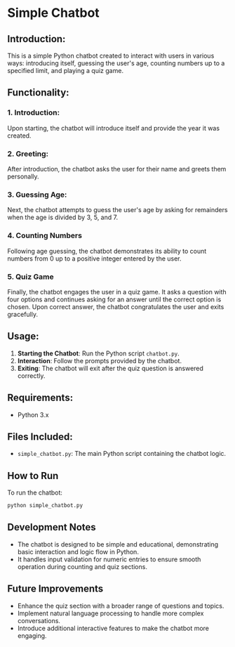 # Simple Chatbot

## Introduction:
This is a simple Python chatbot created to interact with users in various ways: introducing itself, guessing the user's age, counting numbers up to a specified limit, and playing a quiz game.

## Functionality:

### 1. Introduction:
Upon starting, the chatbot will introduce itself and provide the year it was created.

### 2. Greeting:
After introduction, the chatbot asks the user for their name and greets them personally.

### 3. Guessing Age:
Next, the chatbot attempts to guess the user's age by asking for remainders when the age is divided by 3, 5, and 7.

### 4. Counting Numbers
Following age guessing, the chatbot demonstrates its ability to count numbers from 0 up to a positive integer entered by the user.

### 5. Quiz Game
Finally, the chatbot engages the user in a quiz game. It asks a question with four options and continues asking for an answer until the correct option is chosen. Upon correct answer, the chatbot congratulates the user and exits gracefully.

## Usage:
1. **Starting the Chatbot**: Run the Python script `chatbot.py`.
2. **Interaction**: Follow the prompts provided by the chatbot.
3. **Exiting**: The chatbot will exit after the quiz question is answered correctly.

## Requirements:
- Python 3.x

## Files Included:
- `simple_chatbot.py`: The main Python script containing the chatbot logic.

## How to Run
To run the chatbot:
```bash
python simple_chatbot.py
```

## Development Notes
- The chatbot is designed to be simple and educational, demonstrating basic interaction and logic flow in Python.
- It handles input validation for numeric entries to ensure smooth operation during counting and quiz sections.

## Future Improvements
- Enhance the quiz section with a broader range of questions and topics.
- Implement natural language processing to handle more complex conversations.
- Introduce additional interactive features to make the chatbot more engaging.
